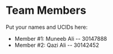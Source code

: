 # Team Members

Put your names and UCIDs here:

- Member #1: Muneeb Ali -- 30147888
- Member #2: Qazi Ali -- 30142452
